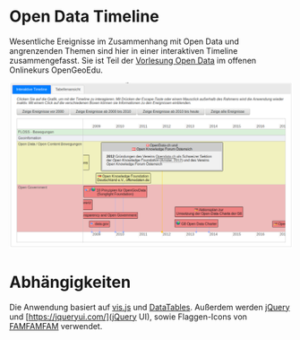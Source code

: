# Open Data Timeline
Wesentliche Ereignisse im Zusammenhang mit Open Data und angrenzenden Themen sind hier in einer interaktiven Timeline zusammengefasst. Sie ist Teil der  [Vorlesung Open Data](https://www.opengeoedu.de/learn/opendata/vorlesung) im offenen Onlinekurs OpenGeoEdu.

![Screenshot](Bildschirmfoto_vom_2018-08-03_13-55-18.png)

# Abhängigkeiten

Die Anwendung basiert auf  [vis.js](http://visjs.org/docs/timeline/) und [DataTables](https://datatables.net/). Außerdem werden [jQuery](https://jquery.com/) und [https://jqueryui.com/](jQuery UI), sowie Flaggen-Icons von [FAMFAMFAM](http://www.famfamfam.com) verwendet.
